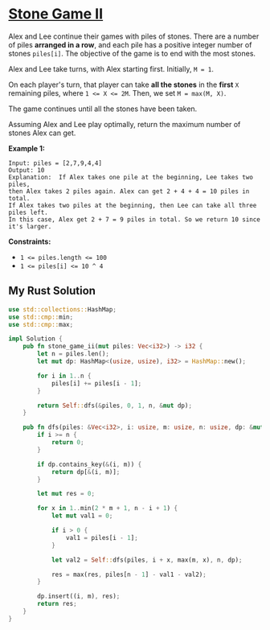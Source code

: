 # [Stone Game II](https://leetcode.com/problems/stone-game-ii/)

Alex and Lee continue their games with piles of stones. There are a number of piles **arranged in a row**, and each pile has a positive integer number of stones `piles[i]`. The objective of the game is to end with the most stones.

Alex and Lee take turns, with Alex starting first. Initially, `M = 1`.

On each player's turn, that player can take **all the stones** in the **first** `X` remaining piles, where `1 <= X <= 2M`. Then, we set `M = max(M, X)`.

The game continues until all the stones have been taken.

Assuming Alex and Lee play optimally, return the maximum number of stones Alex can get.

**Example 1:**

```
Input: piles = [2,7,9,4,4]
Output: 10
Explanation:  If Alex takes one pile at the beginning, Lee takes two piles,
then Alex takes 2 piles again. Alex can get 2 + 4 + 4 = 10 piles in total.
If Alex takes two piles at the beginning, then Lee can take all three piles left.
In this case, Alex get 2 + 7 = 9 piles in total. So we return 10 since it's larger.
```

**Constraints:**

- `1 <= piles.length <= 100`
- `1 <= piles[i] <= 10 ^ 4`

## My Rust Solution

```rust
use std::collections::HashMap;
use std::cmp::min;
use std::cmp::max;

impl Solution {
    pub fn stone_game_ii(mut piles: Vec<i32>) -> i32 {
        let n = piles.len();
        let mut dp: HashMap<(usize, usize), i32> = HashMap::new();

        for i in 1..n {
            piles[i] += piles[i - 1];
        }

        return Self::dfs(&piles, 0, 1, n, &mut dp);
    }

    pub fn dfs(piles: &Vec<i32>, i: usize, m: usize, n: usize, dp: &mut HashMap<(usize, usize), i32>) -> i32 {
        if i >= n {
            return 0;
        }

        if dp.contains_key(&(i, m)) {
            return dp[&(i, m)];
        }

        let mut res = 0;

        for x in 1..min(2 * m + 1, n - i + 1) {
            let mut val1 = 0;

            if i > 0 {
                val1 = piles[i - 1];
            }

            let val2 = Self::dfs(piles, i + x, max(m, x), n, dp);

            res = max(res, piles[n - 1] - val1 - val2);
        }

        dp.insert((i, m), res);
        return res;
    }
}
```
